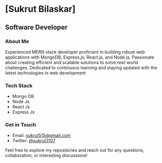 # [Sukrut Bilaskar]

## Software Developer 



### About Me

Experienced MERN stack developer proficient in building robust web applications with MongoDB, Express.js, React.js, and Node.js. Passionate about creating efficient and scalable solutions to solve real-world challenges. Dedicated to continuous learning and staying updated with the latest technologies in web development

### Tech Stack
- Mongo DB
- Node Js
- React Js
- Express Js





### Get in Touch
- Email: [sukrut515@gmail.com](mailto:youremail@example.com)
- Twitter: [@sukrut3107](https://twitter.com/wiz_kid31)

Feel free to explore my repositories and reach out for any questions, collaboration, or interesting discussions!
